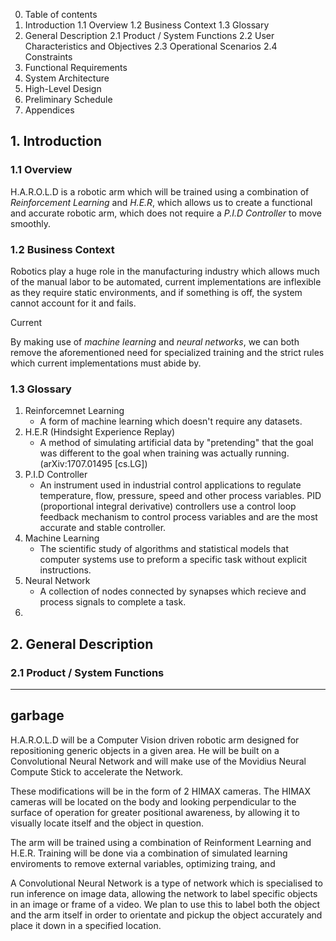 0. Table of contents
1. Introduction
1.1 Overview
1.2 Business Context
1.3 Glossary
2. General Description
2.1 Product / System Functions
2.2 User Characteristics and Objectives
2.3 Operational Scenarios
2.4 Constraints
3. Functional Requirements
4. System Architecture
5. High-Level Design
6. Preliminary Schedule
7. Appendices


## 1. Introduction

### 1.1 Overview
H.A.R.O.L.D is a robotic arm which will be trained using a combination of *Reinforcement Learning* and *H.E.R*, which allows us to create a functional and accurate robotic arm, which does not require a *P.I.D Controller* to move smoothly.

### 1.2 Business Context

Robotics play a huge role in the manufacturing industry which allows much of the manual labor to be automated, current implementations are inflexible as they require static environments, and if something is off, the system cannot account for it and fails. 

Current 

By making use of *machine learning* and *neural networks*, we can both remove the aforementioned need for specialized training and the strict rules which current implementations must abide by.

### 1.3 Glossary

1. Reinforcemnet Learning
   - A form of machine learning which doesn't require any datasets.
2. H.E.R (Hindsight Experience Replay)
   - A method of simulating artificial data by "pretending" that the goal was different to the goal when training was actually running.(arXiv:1707.01495 [cs.LG])
3. P.I.D Controller
   - An instrument used in industrial control applications to regulate temperature, flow, pressure, speed and other process variables. PID (proportional integral derivative) controllers use a control loop feedback mechanism to control process variables and are the most accurate and stable controller.
4. Machine Learning
   - The scientific study of algorithms and statistical models that computer systems use to preform a specific task without explicit instructions.
5. Neural Network
   - A collection of nodes connected by synapses which recieve and process signals to complete a task.
6. 

## 2. General Description

### 2.1 Product / System Functions


---
garbage
--

H.A.R.O.L.D will be a Computer Vision driven robotic arm designed for repositioning generic objects in a given area. He will be built on a Convolutional Neural Network and will make use of the Movidius Neural Compute Stick to accelerate the Network. 

These modifications will be in the form of 2 HIMAX cameras. The HIMAX cameras will be located on the body and looking perpendicular to the surface of operation for greater positional awareness, by allowing it to visually locate itself and the object in question.

The arm will be trained using a combination of Reinforment Learning and H.E.R. Training will be done via a combination of simulated learning enviroments to remove external variables, optimizing traing, and 

A Convolutional Neural Network is a type of network which is specialised to run inference on image data, allowing the network to label specific objects in an image or frame of a video. We plan to use this to label both the object and the arm itself in order to orientate and pickup the object accurately and place it down in a specified location.